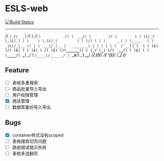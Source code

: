 # ESLS-web
[![Build Status](https://www.travis-ci.org/noterpopo/ESLS-web.svg?branch=master)](https://www.travis-ci.org/noterpopo/ESLS-web)

 ____    ____    __       ____              __      __          __        
/\  _`\ /\  _`\ /\ \     /\  _`\           /\ \  __/\ \        /\ \       
\ \ \L\_\ \,\L\_\ \ \    \ \,\L\_\         \ \ \/\ \ \ \     __\ \ \____  
 \ \  _\L\/_\__ \\ \ \  __\/_\__ \   _______\ \ \ \ \ \ \  /'__`\ \ '__`\ 
  \ \ \L\ \/\ \L\ \ \ \L\ \ /\ \L\ \/\______\\ \ \_/ \_\ \/\  __/\ \ \L\ \
   \ \____/\ `\____\ \____/ \ `\____\/______/ \ `\___x___/\ \____\\ \_,__/
    \/___/  \/_____/\/___/   \/_____/          '\/__//__/  \/____/ \/___/ 

## Feature
- [ ] 表格多重搜索
- [ ] 商品批量导入导出
- [ ] 用户权限管理  
- [x] 商店管理
- [ ] 数据库备份导入导出
## Bugs
- [x] container样式没有scoped
- [ ] 表格搜索切页问题
- [ ] 路由错误提示失败
- [ ] 表格多选翻页
